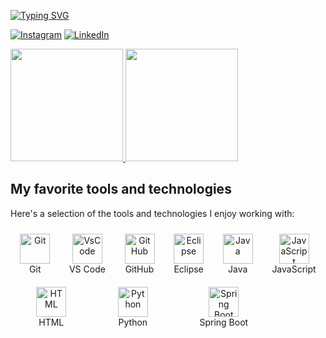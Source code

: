 [![Typing SVG](https://readme-typing-svg.herokuapp.com?font=Fira+Code&weight=300&size=50&duration=4000&pause=1000&color=2EA44F&center=true&vCenter=true&random=false&width=1000&lines=Why+do+I+feel+so+dissatisfied%3F)](https://git.io/typing-svg)

<!-- Links -->
[![Instagram](https://img.shields.io/badge/Instagram-E4405F?style=for-the-badge&logo=instagram&logoColor=white)](https://www.instagram.com/s-alexandro.s/)
[![LinkedIn](https://img.shields.io/badge/LinkedIn-0077B5?style=for-the-badge&logo=linkedin&logoColor=white)](https://www.linkedin.com/in/alexandro-santos-033280277/)

<!-- GithubStats -->
<div>
  <a href="https://github.com/Alexandro-s">
    <img height="180em" src="https://github-readme-stats.vercel.app/api?username=Alexandro-s&show_icons=true&theme=merko&include_all_commits=true&count_private=true"/>
    <img height="180em" src="https://github-readme-stats.vercel.app/api/top-langs/?username=Alexandro-s&layout=compact&langs_count=6&theme=merko"/>
  </a>
</div>

## My favorite tools and technologies

Here's a selection of the tools and technologies I enjoy working with:

<div style="display: flex; flex-wrap: wrap; justify-content: space-around; align-items: center;">
  <div style="text-align: center; margin: 10px;">
    <img src="https://img.icons8.com/color/48/000000/git.png" width="48" height="48" alt="Git" />
    <br>Git
  </div>
  <div style="text-align: center; margin: 10px;">
    <img src="https://img.icons8.com/color/48/000000/visual-studio-code-2019.png" width="48" height="48" alt="VsCode" />
    <br>VS Code
  </div>
  <div style="text-align: center; margin: 10px;">
    <img src="https://img.icons8.com/fluent/48/000000/github.png" width="48" height="48" alt="GitHub" />
    <br>GitHub
  </div>
  <div style="text-align: center; margin: 10px;">
    <img src="https://img.icons8.com/color/48/000000/java-coffee-cup-logo--v2.png" width="48" height="48" alt="Eclipse" />
    <br>Eclipse
  </div>
  <div style="text-align: center; margin: 10px;">
    <img src="https://img.icons8.com/color/48/000000/java-coffee-cup-logo--v2.png" width="48" height="48" alt="Java" />
    <br>Java
  </div>
  <div style="text-align: center; margin: 10px;">
    <img src="https://img.icons8.com/color/48/000000/javascript.png" width="48" height="48" alt="JavaScript" />
    <br>JavaScript
  </div>
  <div style="text-align: center; margin: 10px;">
    <img src="https://img.icons8.com/color/48/000000/html-5--v1.png" width="48" height="48" alt="HTML" />
    <br>HTML
  </div>
  <div style="text-align: center; margin: 10px;">
    <img src="https://img.icons8.com/color/48/000000/python--v1.png" width="48" height="48" alt="Python" />
    <br>Python
  </div>
  <div style="text-align: center; margin: 10px;">
    <img src="https://img.icons8.com/color/48/000000/spring-logo.png" width="48" height="48" alt="Spring Boot" />
    <br>Spring Boot
  </div>
  <div style="text-align: center; margin: 10px;">
    <img src="https://img.icons8.com/color/48/000000/postgreesql.png" width="
